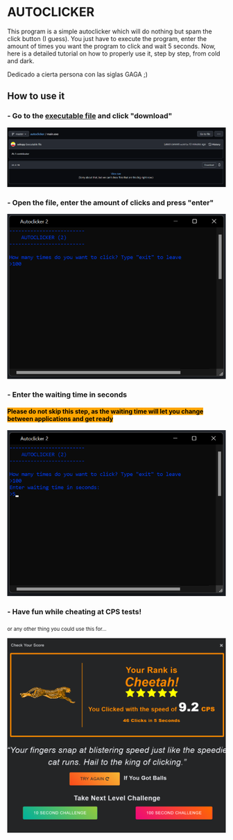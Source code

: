 # AUTOCLICKER
This program is a simple autoclicker which will do nothing but spam the click button (I guess). You just have to execute the program, enter the amount of times you want the program to click and wait 5 seconds. Now, here is a detailed tutorial on how to properly use it, step by step, from cold and dark.

Dedicado a cierta persona con las siglas GAGA ;)

## How to use it
### - Go to the [executable file](https://github.com/sokopy/autoclicker/blob/master/autoclicker.exe) and click "download"

![download image](./img/download.png)

### - Open the file, enter the amount of clicks and press "enter"

![clicks image](./img/clicks.png)

### - Enter the waiting time in seconds
#### <mark style="background-color: orange;">Please do not skip this step, as the waiting time will let you change between applications and get ready</mark>

![countdown image](./img/count.png)

### - Have fun while cheating at CPS tests!

<sub>or any other thing you could use this for...</sub>

![XD](./img/lmfao.png)